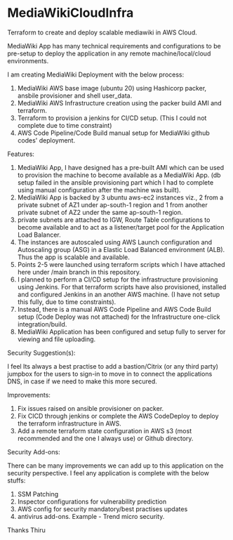 # MediaWikiCloudInfra
Terraform to create and deploy scalable mediawiki in AWS Cloud.

MediaWiki App has many technical requirements and configurations to be pre-setup to deploy the application in any remote machine/local/cloud environments.

I am creating MediaWiki Deployment with the below process:

  1. MediaWiki AWS base image (ubuntu 20) using Hashicorp packer, ansbile provisioner and shell user_data.
  2. MediaWiki AWS Infrastructure creation using the packer build AMI and terraform.
  3. Terraform to provision a jenkins for CI/CD setup. (This I could not complete due to time constraint)
  4. AWS Code Pipeline/Code Build manual setup for MediaWiki github codes' deployment. 


Features:

  1. MediaWiki App, I have designed has a pre-built AMI which can be used to provision the machine to become available as a MediaWiki App. (db setup failed in the ansible provisioning part which I had to complete using manual configuration after the machine was built).
  2. MediaWiki App is backed by 3 ubuntu aws-ec2 instances viz., 2 from a private subnet of AZ1 under ap-south-1 region and 1 from another private subnet of AZ2 under the same ap-south-1 region.
  3. private subnets are attached to IGW, Route Table configurations to become available and to act as a listener/target pool for the Application Load Balancer.
  4. The instances are autoscaled using AWS Launch configuration and Autoscaling group (ASG) in a Elastic Load Balanced environment (ALB). Thus the app is scalable and available. 
  5. Points 2-5 were launched using terraform scripts which I have attached here under /main branch in this repository.
  6. I planned to perform a CI/CD setup for the infrastructure provisioning using Jenkins. For that terraform scripts have also provisioned, installed and configured Jenkins in an another AWS machine. (I have not setup this fully, due to time constraints).
  7. Instead, there is a manual AWS Code Pipeline and AWS Code Build setup (Code Deploy was not attached) for the Infrastructure one-click integration/build.
  8. MediaWiki Application has been configured and setup fully to server for viewing and file uploading.

Security Suggestion(s):

  I feel Its always a best practise to add a bastion/Citrix (or any third party) jumpbox for the users to sign-in to move in to connect the applications DNS, in case if we need to make this more secured.
  
Improvements:

  1. Fix issues raised on ansible provisioner on packer.
  2. Fix CICD through jenkins or complete the AWS CodeDeploy to deploy the terraform infrastructure in AWS. 
  3. Add a remote terraform state configuration in AWS s3 (most recommended and the one I always use) or Github directory.

Security Add-ons:

There can be many improvements we can add up to this application on the security perspective. I feel any application is complete with the below stuffs:

  1. SSM Patching
  2. Inspector configurations for vulnerability prediction
  3. AWS config for security mandatory/best practises updates
  4. antivirus add-ons. Example - Trend micro security.
  
  Thanks
  Thiru

